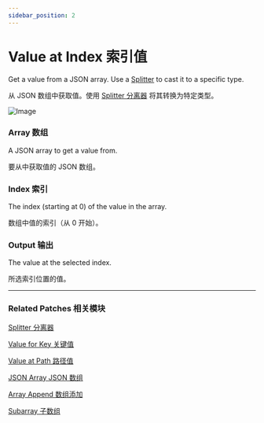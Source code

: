 ```yaml
---
sidebar_position: 2
---
```


# Value at Index 索引值

Get a value from a JSON array. Use a [Splitter](../Utility/Splitter) to cast it to a specific type.

从 JSON 数组中获取值。使用 [Splitter 分离器](../Utility/Splitter)  将其转换为特定类型。

![Image](https://s3.us-west-2.amazonaws.com/secure.notion-static.com/af6061f5-a41b-4b5b-a012-038641e3dac3/Untitled.png?X-Amz-Algorithm=AWS4-HMAC-SHA256&X-Amz-Content-Sha256=UNSIGNED-PAYLOAD&X-Amz-Credential=AKIAT73L2G45EIPT3X45%2F20220602%2Fus-west-2%2Fs3%2Faws4_request&X-Amz-Date=20220602T164954Z&X-Amz-Expires=86400&X-Amz-Signature=a61c301f4b8fcbc6ba768e9f5e8fee6f33a585e22fa84a4ce2771d6eb116857a&X-Amz-SignedHeaders=host&response-content-disposition=filename%20%3D%22Untitled.png%22&x-id=GetObject)

### Array 数组

A JSON array to get a value from.

要从中获取值的 JSON 数组。

### Index 索引

The index (starting at 0) of the value in the array.

数组中值的索引（从 0 开始）。

### Output 输出

The value at the selected index.

所选索引位置的值。

------

### Related Patches 相关模块

[Splitter 分离器](../Utility/Splitter)

[Value for Key 关键值](./Value%20for%20Key)

[Value at Path 路径值](./Value%20at%20Path)

[JSON Array JSON 数组](./JSON%20Array)

[Array Append 数组添加](./Array%20Append)

[Subarray 子数组](./Subarray)

